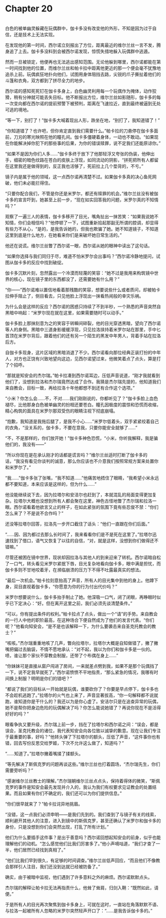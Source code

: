 # Chapter 20

<br>
白色的被单幽灵躲藏在玩偶群中，伽卡多没有改变他的外形，不知是因为过于自信，还是技术上无法实现。

在发现他的第一时间，西尔诺立刻报出了方位，距离最近的维尔兰丝一言不发，腾身追了上去。伽卡多没料到会被西尔诺发现，惊慌失措地躲入玩偶群中逃遁。

然而一旦被锁定，他便再也无法逃出感知范围。无论他躲到哪里，西尔诺都能在第一时间找到他的位置，而维尔兰丝和帕卡拉中距离他更近的那一个便会毫不犹豫地追杀上前。玩偶疯狂地扑向他们，试图用身体阻挡去路，尖锐的爪子撕扯着他们的斗篷和衣角，双方都到了拼尽全力的地步。

西尔诺的感知死死钉在伽卡多身上，白色幽灵利用每一个玩偶作为掩体，动作狡猾，稍有分神就可能丢失目标。他不断报出方位，维尔兰丝如影随形，伽卡多的每一次变向都在西尔诺的提前预警下被预判，距离在飞速拉近，直到最终被逼到无处可逃的境地。

“等一下，别打了！”伽卡多大喊着现出人形，跌坐在地，“别打了，我知道错了！”

“你知道错了？也许吧，但你肯定直到我们需要什么。”帕卡拉的刀悬停在伽卡多面前，刀刃的寒光映照在他的瞳孔间。伽卡多僵硬着身体，一动也不敢动。“如果现在你能解决掉你犯下的那些事的后果，为你的错误赎罪，说不定我们还能原谅你。”

“如果不是因为你们人多……”伽卡多终于放下了他那轻浮又夸张的伪装，他伸出手，细密的暗色纹路在苍白的皮肤上浮现，如同流动的阴影，“拼死把所有人都留在这里我还是做得到的，反正我也活够了，死前拉上几个垫背的，不亏。”

镜子内是属于他的领域，这一点西尔诺再清楚不过。如果伽卡多真的决心鱼死网破，他们未必能拦得住。

“只要你配合我们，不管是你还是米罗尔，都还有赎罪的机会。”维尔兰丝没有被伽卡多的宣言吓到，她甚至上前一步，“现在如实回答我的问题，米罗尔真的不知情吗？”

观察了一遍三人的表情，伽卡多移开了目光，嘴角扯出一抹苦笑：“如果我说她不知情，你们会相信吗？”他停顿了一下，试图重新拾起那副无所谓的腔调，却显得有些力不从心，“是的，是我告诉她的，但我也欺骗了她。她不知道镜子，不知道这里到底是什么地方，在她看来你们是来破坏她日常生活的。”

他还在说谎。维尔兰丝瞥了西尔诺一眼，西尔诺从她的眼神中读出了这句话。

“如果你选择与我们同归于尽，难道不怕米罗尔会出事吗？”西尔诺冷静地提问，试图从伽卡多的反应中找到破绽。

伽卡多沉默片刻，忽然露出一个冷漠而轻蔑的笑容：“她不过是我用来构筑镜中世界的核心，现在镜子里的东西都没了，还需要她有什么用？”

“你——”西尔诺难以置信地看着那残酷的笑容，想要说些什么或者质问，却被帕卡拉伸手阻止了，侧目看去，只见他脸上浮现出一抹看热闹般的幸灾乐祸。

为什么会是这样的反应？西尔诺的困惑只持续了不到半秒，一个熟悉的声音突然自黑暗中响起：“米罗尔现在就在这里，如果需要随时可以动手。”

伽卡多脸上那抹刻意为之的笑容于转瞬间碎裂，他的目光穿透黑暗，望向了西尔诺等人的身侧。黑暗中三道身影缓缓浮现，只见拉洛挟持着米罗尔站在那里，手中匕首顶在米罗尔背后，跟着他们的还有另一个陌生的黑发中年男人，背着手站在拉洛后方。

自伽卡多现身，这片区域的黑暗消退了不少。西尔诺看向那位经典正装打扮的中年人，对方也正饶有兴致地望向这边，见西尔诺望过来，他微笑着点了点头，算是打了个招呼。

“那就是知安会的杰尔瑞。”帕卡拉凑到西尔诺耳边，压低声音说道，“刚才我就看到他们了，没想到拉洛和杰尔瑞竟然达成了合作。我猜是杰尔瑞先提的，他知道我们来自教会，目标一致，再给拉洛十年他都想不到还有合作这个选项。”

“小米？你怎么会……不，不对……我们刚刚说的，你都听见了？”伽卡多脸上血色褪尽，比他那身白色被单幽灵的扮相还要苍白。瞳孔因极度的震惊和恐慌而收缩，精心构筑的面具在米罗尔那双受伤的眼睛注视下彻底崩塌。

“抱歉，我知道是我拖后腿了，是我不小心……”米罗尔低着头，双手紧紧绞着自己的衣角，“没关系的，伽卡多，不要在意我，只要你能安全就够了……”

“不，不是那样的，你们放开她！”伽卡多神色恐慌，“小米，你听我解释，我是骗他们的，我没有——”

“所以你现在是在承认刚才的话都是谎言吗？”维尔兰丝适时打断了伽卡多的话，“我没有看见你谈判的诚意，那么你应该也不介意我们按照常规方案来处置你和米罗尔了。”

“我……”伽卡多张了张嘴，“我不知道……”他痛苦地捂住了眼睛，“我希望小米永远都不要知道，本来应该是这样的，但为什么……”

他没能继续说下去，因为拉塔尔和安洁尔也赶到了，本就混乱的局面变得更加复杂。拉塔尔大概也没想到所有人都会聚在这里，神色古怪地瞥了杰尔瑞和拉洛一眼。西尔诺看着他欲言又止的样子，在如此紧张的氛围下竟有些忍俊不禁：“你们怎么来了？不是说不合作吗？”

还没等拉塔尔回答，拉洛先一步开口截住了话头：“他们一直跟在你们后面。”

“……因、因为都过去那么长时间了，我来看看你们是不是死在这里了。”拉塔尔迅速找到了借口，语气又恢复了以往的自信，“对，就是这样，没想到你们做得还不错嘛。”

尽管还被困在镜中世界，现状却因拉洛与其他人的到来迎来了转机。西尔诺暗自松了一口气，转头看见米罗尔紧抿下唇，目光复杂地看向伽卡多，眼中满是担忧，而伽卡多则不甘地咬着牙，在濒临崩溃的压力下不得不吐露最真实的想法。

“最后一次机会。”帕卡拉刻意抬高了声音，所有人的目光集中到他的身上。他蹲下身，双目直视着伽卡多，“你愿意为你的行为付出代价吗？”

米罗尔想要说什么，伽卡多抬手制止了她。他深吸一口气，闭了闭眼，再睁眼时似乎已下定决心：“好。但在离开这里之前，我们必须先谈清楚条件。”

“可以，你有提出条件的权利。”帕卡拉点了点头，做出一个“请”的手势。来自教会的一行人中他的职阶最高，在这种场合下便自然成为了他们的发言代表。“你们呢？”他看向知安会，“是不是也该解释一下，为什么要袭击来自圣克托教会的教士？”

“咳咳。”杰尔瑞重重地咳了几声，瞥向拉塔尔，拉塔尔大概是自知做错了，撇了撇嘴把偏过去脑袋，不情不愿地承认：“对不起，我以为你们和伽卡多是一伙的。啧，谁让那个家伙不穿教会制服，还带了个布偶在身上……”

“你妹妹可是直接从窗户闯进了房间，一来就差点劈到我，如果不是那个玩偶挡了一下，说不定我早就死了。”西尔诺愤愤不平地指责，“那么紧急的情况，我哪有时间换上制服？明明是你们的错吧？”

“都说了我们的目标从一开始就是玩偶，谁要砍你了？你要是早点停下，伽卡多也不会趁机逃跑了。”拉塔尔的火气也上来了，声音显著拔高，“你一句解释都不说就跑，谁知道你是干什么的？我还以为是你心虚了。安洁尔只是在追查异常的玩偶，她不是帮你把身边危险的玩偶解决了吗？你怎么能说她错了？再说你现在不是活得好好的吗？”

眼看争执又要升级，杰尔瑞上前一步，挡在了拉塔尔和西尔诺之间：“误会，都是误会，圣克托教会的诸位，我代表知安会向各位致以诚挚的歉意。现在让我们专注于最重要的事，好吗？”他转头弹了下拉塔尔的额头，压低了声音，“这件事你也有错，回去写份反思交给罗姬，下次不允许这么做了，知道吗？”

“……知道了。”拉塔尔撇着嘴揉了揉额头。

“等先解决了斯佩克罗的问题再谈这些。”维尔兰丝也打着圆场，“杰尔瑞先生，你们需要旁听吗？”

“感谢维尔兰丝教士的理解。”杰尔瑞朝维尔兰丝点点头，保持着得体的微笑，“斯佩克罗的事件是知安会最先发现并介入的，我认为我们有权要求见证教会的处置结果。而且如果有你们不确定的，我们还可以为你们提供信息。”

“你们很早就来了？”帕卡拉诧异地挑眉。

“没错，这一点我们必须申明——是我们先到的。我们查到了与镜子有关的线索，顺利避开其他人的注意，进入到镜中的斯佩克罗，甚至还确认了米罗尔和伽卡多的身份，只是没想到你们会突然出现，打乱了所有计划。”

他们为什么要插手这件事？是出于善意吗？西尔诺回想起知安会的前身，似乎也能理解他们的动机。“怎么感觉他们比我们厉害多了。”他小声嘀咕道，“我们才查了一半，他们居然已经找到真相了。”

“他们比我们早到很久，有足够的时间调查。”维尔兰丝低声回应，“而且他们不像教会那样引人注目，我们还没到达就已经被防备了。”

确实，由于被暗中监视，他们遇到了许多意料之外的麻烦。西尔诺默默点头。

杰尔瑞的解释让帕卡拉无法再指责什么，他耸了耸肩，归剑入鞘：“既然如此，请便。”

于是所有人的目光再次聚焦到伽卡多身上，可就在这时，一直站在角落默默不语、与拉洛一起被所有人忽略的米罗尔突然轻声开口了：“……是我告诉伽卡多的。”
